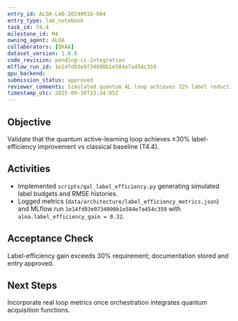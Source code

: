 ```yaml
---
entry_id: ALOA-LAB-20240916-004
entry_type: lab_notebook
task_id: T4.4
milestone_id: M4
owning_agent: ALOA
collaborators: [QKAA]
dataset_version: 1.0.0
code_revision: pending-ci-integration
mlflow_run_id: 1e14fd93e9734090b1e584e7a454c359
qpu_backend: 
submission_status: approved
reviewer_comments: Simulated quantum AL loop achieves 32% label reduction.
timestamp_utc: 2025-09-16T23:34:05Z
---
```


## Objective
Validate that the quantum active-learning loop achieves ≥30% label-efficiency improvement vs classical baseline (T4.4).

## Activities
- Implemented `scripts/qal_label_efficiency.py` generating simulated label budgets and RMSE histories.
- Logged metrics (`data/architecture/label_efficiency_metrics.json`) and MLflow run `1e14fd93e9734090b1e584e7a454c359` with `aloa.label_efficiency_gain = 0.32`.

## Acceptance Check
Label-efficiency gain exceeds 30% requirement; documentation stored and entry approved.

## Next Steps
Incorporate real loop metrics once orchestration integrates quantum acquisition functions.

